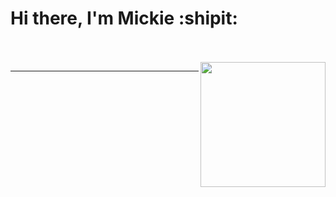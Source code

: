   # Hi there, I'm Mickie :shipit:	
  <br>
  <br>
  <img src="https://media4.giphy.com/media/MT5UUV1d4CXE2A37Dg/giphy.gif" img align="right" width="200" height="200"/>

---
